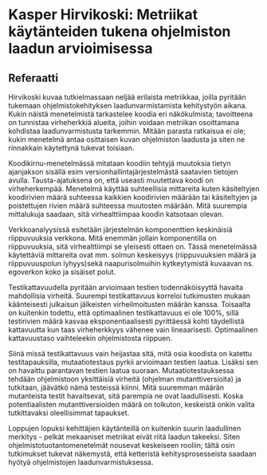 # Kasper Hirvikoski: Metriikat käytänteiden tukena ohjelmiston laadun arvioimisessa
## Referaatti
Hirvikoski kuvaa tutkielmassaan neljää erilaista metriikkaa, joilla pyritään tukemaan ohjelmistokehityksen 
laadunvarmistamista kehitystyön aikana. Kukin näistä menetelmistä tarkastelee koodia eri näkökulmista; tavoitteena on 
tunnistaa virheherkkiä alueita, joihin voidaan metriikan osoittamana kohdistaa laadunvarmistusta tarkemmin. Mitään 
parasta ratkaisua ei ole; kukin menetelmä antaa osittaisen kuvan ohjelmiston laadusta ja siten ne rinnakkain käytettynä
tukevat toisiaan.

Koodikirnu-menetelmässä mitataan koodiin tehtyjä muutoksia tietyn ajanjakson sisällä esim versionhallintajärjestelmästä
saatavien tietojen avulla. Tausta-ajatuksena on, että useasti muutettava koodi on virheherkempää. Menetelmä käyttää 
suhteellisia mittareita kuten käsiteltyjen koodirivien määrä suhteessa kaikkien koodirivien määrään tai käsiteltyjen ja 
poistettujen rivien määrä suhteessa muutosten määrään. Mitä suurempia mittalukuja saadaan, sitä virhealttiimpaa koodin
katsotaan olevan.

Verkkoanalyysissä esitetään järjestelmän komponenttien keskinäisiä riippuvuuksia verkkona. Mitä enemmän jollain komponentilla
on riippuvuuksia, sitä virhealttiimpi se yleisesti ottaen on. Tässä menetelmässä käytettäviä mittareita ovat mm. solmun keskeisyys
(riippuvuuksien määrä ja riippuvuuspolun lyhyys)sekä naapurisolmuihin kytkeytymistä kuvaavan ns. egoverkon koko ja sisäiset 
polut. 

Testikattavuudella pyritään arvioimaan testien todennäköisyyttä havaita mahdollisia virheitä. Suurempi testikattavuus korreloi 
tutkimusten mukaan käänteisesti julkaisun jälkeisten virheilmoitusten määrän kanssa. Toisaalta on kuitenkin todettu, että
optimaalinen testikattavuus ei ole 100%, sillä testirivien määrä kasvaa eksponentiaalisesti pyrittäessä kohti täydellistä
kattavuutta kun taas virheherkkyys vähenee vain lineaarisesti. Optimaalinen kattavuustaso vaihteleekin ohjelmistosta riippuen.

Siinä missä testikattavuus vain heijastaa sitä, mitä osia koodista on katettu testitapauksilla, mutaatiotestaus pyrkii
arvioimaan testien laatua. Lisäksi sen on havaittu parantavan testien laatua suoraan. Mutaatiotestauksessa tehdään ohjelmistoon
yksittäisiä virheitä (ohjelman mutanttiversioita) ja tutkitaan, jäävätkö nämä testeissä kiinni. Mitä suuremman määrän
mutanteista testit havaitsevat, sitä parempia ne ovat laadullisesti. Koska potentiaalisten mutanttiversioiden määrä on
tolkuton, keskeistä onkin valita tutkittavaksi oleellisimmat tapaukset.

Loppujen lopuksi kehittäjien käytänteillä on kuitenkin suurin laadullinen merkitys - pelkät mekaaniset metriikat eivät riitä
laadun takeeksi. Siten ohjelmistotuotantomenetelmät nousevat keskeiseen rooliin; tältä osin tutkimukset tukevat näkemystä,
että ketteristä kehitysprosesseista saadaan hyötyä ohjelmistojen laadunvarmistuksessa.
